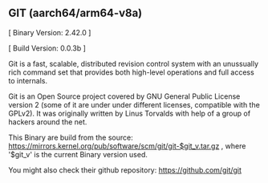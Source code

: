 ## GIT (aarch64/arm64-v8a)

[ Binary Version: 2.42.0 ]

[ Build Version: 0.0.3b ]

Git is a fast, scalable, distributed revision control system with an unussually rich command set that provides both high-level operations and full access to internals.

Git is an Open Source project covered by GNU General Public License version 2 (some of it are under under different licenses, compatible with the GPLv2). It was originally written by Linus Torvalds with help of a group of hackers around the net.

This Binary are build from the source: https://mirrors.kernel.org/pub/software/scm/git/git-$git_v.tar.gz , where '$git_v' is the current Binary version used.

You might also check their github repository: https://github.com/git/git

